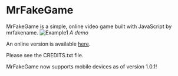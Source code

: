 # MrFakeGame
MrFakeGame is a simple, online video game built with JavaScript by mrfakename.
![Example1](https://user-images.githubusercontent.com/76186054/143656501-2c2bb54f-3e4f-4d46-90c5-c0d78f91d600.gif)
_A demo_

An online version is available [here](https://mrfake.name/mrfakegame/).

Please see the CREDITS.txt file.

MrFakeGame now supports mobile devices as of version 1.0.1!
